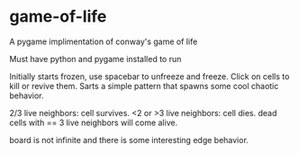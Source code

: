 # game-of-life
A pygame implimentation of conway's game of life

Must have python and pygame installed to run

Initially starts frozen, use spacebar to unfreeze and freeze.
Click on cells to kill or revive them.
Sarts a simple pattern that spawns some cool chaotic behavior. 

2/3 live neighbors: cell survives. 
<2 or >3 live neighbors: cell dies. 
dead cells with == 3 live neighbors will come alive. 

board is not infinite and there is some interesting edge behavior. 